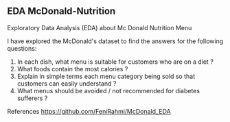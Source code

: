 ## EDA McDonald-Nutrition
Exploratory Data Analysis (EDA) about Mc Donald Nutrition Menu

I have explored the McDonald's dataset to find the answers for the following questions:
1. In each dish, what menu is suitable for customers who are on a diet ?
2. What foods contain the most calories ?
3. Explain in simple terms each menu category being sold so that customers can easily understand ?
4. What menus should be avoided / not recommended for diabetes sufferers ?

References
https://github.com/FeniRahmi/McDonald_EDA

